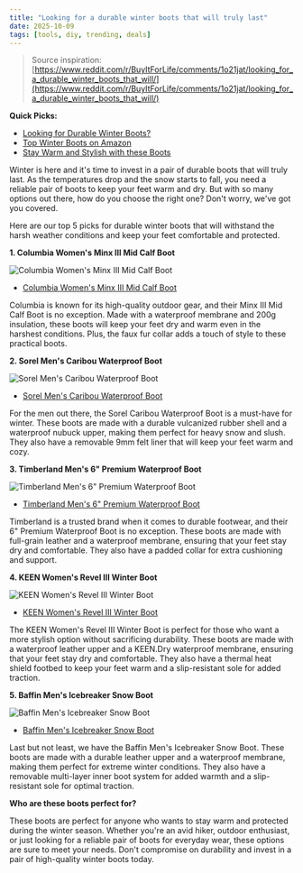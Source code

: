```yaml
---
title: "Looking for a durable winter boots that will truly last"
date: 2025-10-09
tags: [tools, diy, trending, deals]
---
```


> Source inspiration: [https://www.reddit.com/r/BuyItForLife/comments/1o21jat/looking_for_a_durable_winter_boots_that_will/](https://www.reddit.com/r/BuyItForLife/comments/1o21jat/looking_for_a_durable_winter_boots_that_will/)

**Quick Picks:**

- [Looking for Durable Winter Boots?](https://www.amazon.com/s?k=Looking%20for%20Durable%20Winter%20Boots&tag=practo-20)
- [Top Winter Boots on Amazon](https://www.amazon.com/s?k=Top%20Winter%20Boots&tag=practo-20)
- [Stay Warm and Stylish with these Boots](https://www.amazon.com/s?k=Stay%20Warm%20and%20Stylish%20Boots&tag=practo-20)

Winter is here and it's time to invest in a pair of durable boots that will truly last. As the temperatures drop and the snow starts to fall, you need a reliable pair of boots to keep your feet warm and dry. But with so many options out there, how do you choose the right one? Don't worry, we've got you covered.

Here are our top 5 picks for durable winter boots that will withstand the harsh weather conditions and keep your feet comfortable and protected.

**1. Columbia Women's Minx III Mid Calf Boot**

![Columbia Women's Minx III Mid Calf Boot](https://placehold.co/800x600/3498db/white.png?text=Columbia%20Women%27s%20Minx%20III%20Mid%20)
- [Columbia Women's Minx III Mid Calf Boot](https://www.amazon.com/s?k=Columbia%20Women's%20Minx%20III%20Mid%20Calf%20Boot&tag=practo-20)

Columbia is known for its high-quality outdoor gear, and their Minx III Mid Calf Boot is no exception. Made with a waterproof membrane and 200g insulation, these boots will keep your feet dry and warm even in the harshest conditions. Plus, the faux fur collar adds a touch of style to these practical boots.

**2. Sorel Men's Caribou Waterproof Boot**

![Sorel Men's Caribou Waterproof Boot](https://placehold.co/800x600/2ecc71/white.png?text=Sorel%20Men%27s%20Caribou%20Waterproof)
- [Sorel Men's Caribou Waterproof Boot](https://www.amazon.com/s?k=Sorel%20Men's%20Caribou%20Waterproof%20Boot&tag=practo-20)

For the men out there, the Sorel Caribou Waterproof Boot is a must-have for winter. These boots are made with a durable vulcanized rubber shell and a waterproof nubuck upper, making them perfect for heavy snow and slush. They also have a removable 9mm felt liner that will keep your feet warm and cozy.

**3. Timberland Men's 6" Premium Waterproof Boot**

![Timberland Men's 6" Premium Waterproof Boot](https://placehold.co/800x600/1abc9c/white.png?text=Timberland%20Men%27s%206%22%20Premium%20Wa)
- [Timberland Men's 6" Premium Waterproof Boot](https://www.amazon.com/s?k=Timberland%20Men's%206"%20Premium%20Waterproof%20Boot&tag=practo-20)

Timberland is a trusted brand when it comes to durable footwear, and their 6" Premium Waterproof Boot is no exception. These boots are made with full-grain leather and a waterproof membrane, ensuring that your feet stay dry and comfortable. They also have a padded collar for extra cushioning and support.

**4. KEEN Women's Revel III Winter Boot**

![KEEN Women's Revel III Winter Boot](https://placehold.co/800x600/f39c12/white.png?text=KEEN%20Women%27s%20Revel%20III%20Winter%20)
- [KEEN Women's Revel III Winter Boot](https://www.amazon.com/s?k=KEEN%20Women's%20Revel%20III%20Winter%20Boot&tag=practo-20)

The KEEN Women's Revel III Winter Boot is perfect for those who want a more stylish option without sacrificing durability. These boots are made with a waterproof leather upper and a KEEN.Dry waterproof membrane, ensuring that your feet stay dry and comfortable. They also have a thermal heat shield footbed to keep your feet warm and a slip-resistant sole for added traction.

**5. Baffin Men's Icebreaker Snow Boot**

![Baffin Men's Icebreaker Snow Boot](https://placehold.co/800x600/f39c12/white.png?text=Baffin%20Men%27s%20Icebreaker%20Snow%20B)
- [Baffin Men's Icebreaker Snow Boot](https://www.amazon.com/s?k=Baffin%20Men's%20Icebreaker%20Snow%20Boot&tag=practo-20)

Last but not least, we have the Baffin Men's Icebreaker Snow Boot. These boots are made with a durable leather upper and a waterproof membrane, making them perfect for extreme winter conditions. They also have a removable multi-layer inner boot system for added warmth and a slip-resistant sole for optimal traction.

**Who are these boots perfect for?**

These boots are perfect for anyone who wants to stay warm and protected during the winter season. Whether you're an avid hiker, outdoor enthusiast, or just looking for a reliable pair of boots for everyday wear, these options are sure to meet your needs. Don't compromise on durability and invest in a pair of high-quality winter boots today.
